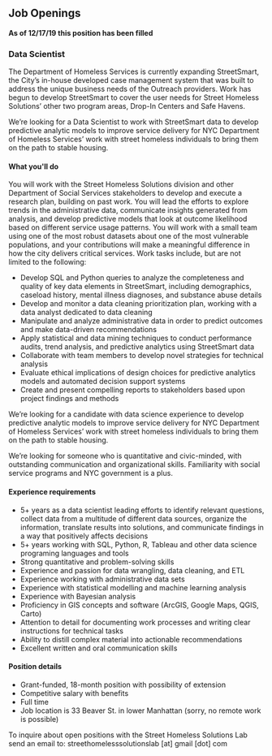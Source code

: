 ## Job Openings

**As of 12/17/19 this position has been filled**

### <a id="Data Scientist"></a>Data Scientist

The Department of Homeless Services is currently expanding StreetSmart, the City’s in-house developed case management system that was built to address the unique business needs of the Outreach providers. Work has begun to develop StreetSmart to cover the user needs for Street Homeless Solutions’ other two program areas, Drop-In Centers and Safe Havens.

We’re looking for a Data Scientist to work with StreetSmart data to develop predictive analytic models to improve service delivery for NYC Department of Homeless Services’ work with street homeless individuals to bring them on the path to stable housing.

#### What you'll do

You will work with the Street Homeless Solutions division and other Department of Social Services stakeholders to develop and execute a research plan, building on past work. You will lead the efforts to explore trends in the administrative data, communicate insights generated from analysis, and develop predictive models that look at outcome likelihood based on different service usage patterns. You will work with a small team using one of the most robust datasets about one of the most vulnerable populations, and your contributions will make a meaningful difference in how the city delivers critical services. Work tasks include, but are not limited to the following:

- Develop SQL and Python queries to analyze the completeness and quality of key data elements in StreetSmart, including
demographics, caseload history, mental illness diagnoses, and substance abuse details
- Develop and monitor a data cleaning prioritization plan, working with a data analyst dedicated to data cleaning
- Manipulate and analyze administrative data in order to predict outcomes and make data-driven recommendations
- Apply statistical and data mining techniques to conduct performance audits, trend analysis, and predictive analytics using StreetSmart data
- Collaborate with team members to develop novel strategies for technical analysis
- Evaluate ethical implications of design choices for predictive analytics models and automated decision support systems
- Create and present compelling reports to stakeholders based upon project findings and methods

We’re looking for a candidate with data science experience to develop predictive analytic models to improve service delivery for NYC Department of Homeless Services’ work with street homeless individuals to bring them on the path to stable housing.

We’re looking for someone who is quantitative and civic-minded, with outstanding communication and organizational skills. Familiarity with social service programs and NYC government is a plus.

#### Experience requirements

- 5+ years as a data scientist leading efforts to identify relevant questions, collect data from a multitude of different data
sources, organize the information, translate results into solutions, and communicate findings in a way that positively
affects decisions
- 5+ years working with SQL, Python, R, Tableau and other data science programing languages and tools
- Strong quantitative and problem-solving skills
- Experience and passion for data wrangling, data cleaning, and ETL
- Experience working with administrative data sets
- Experience with statistical modelling and machine learning analysis
- Experience with Bayesian analysis
- Proficiency in GIS concepts and software (ArcGIS, Google Maps, QGIS, Carto)
- Attention to detail for documenting work processes and writing clear instructions for technical tasks
- Ability to distill complex material into actionable recommendations
- Excellent written and oral communication skills

#### Position details

- Grant-funded, 18-month position with possibility of extension
- Competitive salary with benefits
- Full time
- Job location is 33 Beaver St. in lower Manhattan (sorry, no remote work is possible)

To inquire about open positions with the Street Homeless Solutions Lab send an email to:
streethomelesssolutionslab [at] gmail [dot] com
